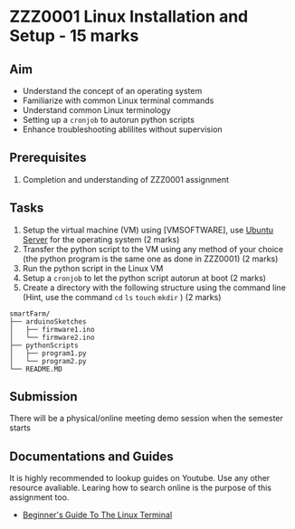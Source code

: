 # ZZZ0001 Linux Installation and Setup - 15 marks
## Aim
 
* Understand the concept of an operating system
* Familiarize with common Linux terminal commands
* Understand common Linux terminology
* Setting up a `cronjob` to autorun python scripts 
* Enhance troubleshooting ablilites without supervision

## Prerequisites

1. Completion and understanding of ZZZ0001 assignment 

## Tasks
1. Setup the virtual machine (VM) using [VMSOFTWARE], use [Ubuntu Server](https://ubuntu.com/download/server) for the operating system (2 marks)
2. Transfer the python script to the VM using any method of your choice (the python program is the same one as done in ZZZ0001) (2 marks)
3. Run the python script in the Linux VM
3. Setup a `cronjob` to let the python script autorun at boot (2 marks)
4. Create a directory with the following structure using the command line (Hint, use the command `cd` `ls` `touch` `mkdir` ) (2 marks)
```
smartFarm/
├── arduinoSketches
│   ├── firmware1.ino
│   └── firmware2.ino
├── pythonScripts
│   ├── program1.py
│   └── program2.py
└── README.MD
```

## Submission
There will be a physical/online meeting demo session when the semester starts 

## Documentations and Guides
It is highly recommended to lookup guides on Youtube. Use any other resource avaliable. Learing how to search online is the purpose of this assignment too.

* [Beginner's Guide To The Linux Terminal](https://www.youtube.com/watch?v=s3ii48qYBxA)